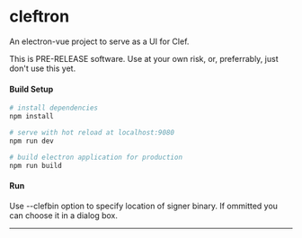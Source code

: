 # cleftron

An electron-vue project to serve as a UI for Clef.

This is PRE-RELEASE software. Use at your own risk, or, preferrably, just don't use this yet.

#### Build Setup

```bash
# install dependencies
npm install

# serve with hot reload at localhost:9080
npm run dev

# build electron application for production
npm run build
```

#### Run

Use --clefbin option to specify location of signer binary. If ommitted you can choose it in a dialog box.

---
